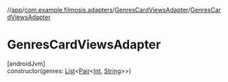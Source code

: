 //[app](../../../index.md)/[com.example.filmosis.adapters](../index.md)/[GenresCardViewsAdapter](index.md)/[GenresCardViewsAdapter](-genres-card-views-adapter.md)

# GenresCardViewsAdapter

[androidJvm]\
constructor(genres: [List](https://kotlinlang.org/api/latest/jvm/stdlib/kotlin.collections/-list/index.html)&lt;[Pair](https://kotlinlang.org/api/latest/jvm/stdlib/kotlin/-pair/index.html)&lt;[Int](https://kotlinlang.org/api/latest/jvm/stdlib/kotlin/-int/index.html), [String](https://kotlinlang.org/api/latest/jvm/stdlib/kotlin/-string/index.html)&gt;&gt;)

